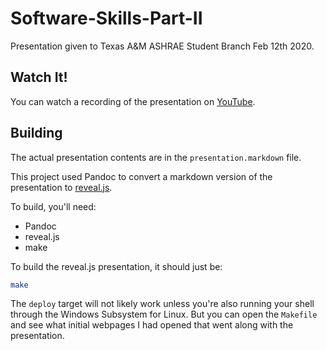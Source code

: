 # Software-Skills-Part-II
Presentation given to Texas A&amp;M ASHRAE Student Branch Feb 12th 2020.

## Watch It!

You can watch a recording of the presentation on [YouTube](https://www.youtube.com/watch?v=ibxabZjHLVA).

## Building

The actual presentation contents are in the `presentation.markdown`
file.

This project used Pandoc to convert a markdown version of the
presentation to [reveal.js](https://revealjs.com).

To build, you'll need:

 - Pandoc
 - reveal.js
 - make

To build the reveal.js presentation, it should just be:

```sh
make
```

The `deploy` target will not likely work unless you're also running your
shell through the Windows Subsystem for Linux. But you can open the
`Makefile` and see what initial webpages I had opened that went along
with the presentation.

